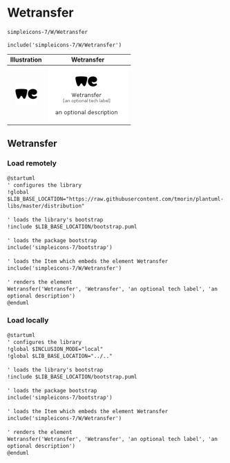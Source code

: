 # Wetransfer


```text
simpleicons-7/W/Wetransfer
```

```text
include('simpleicons-7/W/Wetransfer')
```



| Illustration | Wetransfer |
| :---: | :---: |
| ![illustration for Illustration](../../simpleicons-7/W/Wetransfer.png) | ![illustration for Wetransfer](../../simpleicons-7/W/Wetransfer.Local.png) |




## Wetransfer

### Load remotely
```plantuml
@startuml
' configures the library
!global $LIB_BASE_LOCATION="https://raw.githubusercontent.com/tmorin/plantuml-libs/master/distribution"

' loads the library's bootstrap
!include $LIB_BASE_LOCATION/bootstrap.puml

' loads the package bootstrap
include('simpleicons-7/bootstrap')

' loads the Item which embeds the element Wetransfer
include('simpleicons-7/W/Wetransfer')

' renders the element
Wetransfer('Wetransfer', 'Wetransfer', 'an optional tech label', 'an optional description')
@enduml
```

### Load locally
```plantuml
@startuml
' configures the library
!global $INCLUSION_MODE="local"
!global $LIB_BASE_LOCATION="../.."

' loads the library's bootstrap
!include $LIB_BASE_LOCATION/bootstrap.puml

' loads the package bootstrap
include('simpleicons-7/bootstrap')

' loads the Item which embeds the element Wetransfer
include('simpleicons-7/W/Wetransfer')

' renders the element
Wetransfer('Wetransfer', 'Wetransfer', 'an optional tech label', 'an optional description')
@enduml
```

